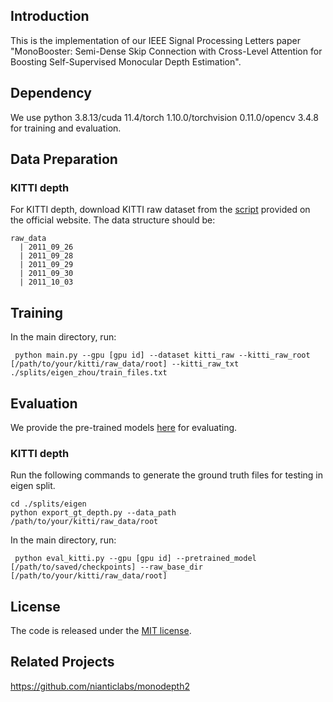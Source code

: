 ## Introduction
This is the implementation of our IEEE Signal Processing Letters paper "MonoBooster: Semi-Dense Skip Connection with Cross-Level Attention for Boosting Self-Supervised Monocular Depth Estimation".

## Dependency
We use python 3.8.13/cuda 11.4/torch 1.10.0/torchvision 0.11.0/opencv 3.4.8 for training and evaluation.

## Data Preparation
### KITTI depth
For KITTI depth, download KITTI raw dataset from the <a href="http://www.cvlibs.net/download.php?file=raw_data_downloader.zip">script</a> provided on the official website. The data structure should be:
```
raw_data
  | 2011_09_26
  | 2011_09_28
  | 2011_09_29
  | 2011_09_30
  | 2011_10_03
```

## Training
In the main directory, run:
```
 python main.py --gpu [gpu id] --dataset kitti_raw --kitti_raw_root [/path/to/your/kitti/raw_data/root] --kitti_raw_txt ./splits/eigen_zhou/train_files.txt
```

## Evaluation
We provide the pre-trained models <a href="https://drive.google.com/drive/folders/1sxt7FkYpAZQP7ZaXYgonnK0G89w1DxXx?usp=drive_link">here</a> for evaluating.

### KITTI depth
Run the following commands to generate the ground truth files for testing in eigen split.
```
cd ./splits/eigen
python export_gt_depth.py --data_path /path/to/your/kitti/raw_data/root 
```
In the main directory, run:
```
 python eval_kitti.py --gpu [gpu id] --pretrained_model [/path/to/saved/checkpoints] --raw_base_dir [/path/to/your/kitti/raw_data/root]
```


## License
The code is released under the [MIT license](LICENSE).



## Related Projects
https://github.com/nianticlabs/monodepth2
